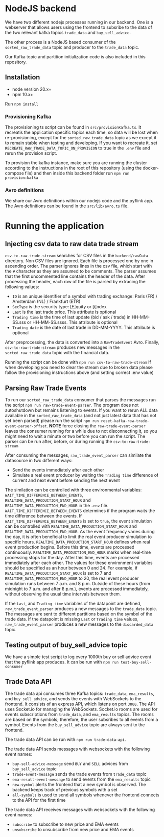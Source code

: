 # NodeJS backend

We have two different nodejs processes running in our backend.
One is a webserver that allows users using the frontend to subsribe
to the data of the two relevant kafka topics `trade_data` and `buy_sell_advice`.

The other process is a NodeJS based consumer of the `sorted_raw_trade_data` topic
and producer to the `trade_data` topic.

Our Kafka topic and partition initialization code is also included in this repository.

## Installation

- node version 20.x+
- npm 10.x+

Run `npm install`

### Provisioning Kafka

The provisioning ts script can be found in `src/provisionKafka.ts`. It recreatis the application specific topics each time, so data will be lost
when re-provisioning, except for the `sorted_raw_trade_data` topic as we except it to remain stable when testing and developing.
If you want to recreate it, set `RECREATE_RAW_TRADE_DATA_TOPIC_ON_PROVISION` to true in the `.env` file and rerun the provision script.

To provision the kafka instance, make sure you are running the cluster according to the instructions in the root of this repository (using the docker-compose file)
and then inside this backend folder run `npm run provision:kafka`

### Avro definitions

We share our Avro definitions within our nodejs code and the pyflink app.
The Avro definitions can be found in the `src/lib/avro.ts` file.

# Running the application

## Injecting csv data to raw data trade stream

`csv-to-raw-trade-stream` searches for CSV files in the `backend/rawData` directory. Non CSV files are ignored.
Each file is processed one by one in ascending order. The parser ignores lines in the csv file, which start with
the `#` character as they are assumed to be comments. The parser assumes that the first uncommented line contains the header
of the data. After processing the header, each row of the file is parsed by extracing the following values:

- `ID` is an unique identifier of a symbol with trading exchange: Paris (FR) / Amsterdam (NL) / Frankfurt (ETR)
- `SecType` is the security type: \[E]quity or \[i]ndex
- `Last` is the last trade price. This attribute is optional
- `Trading time` is the time of last update (bid / ask / trade) in HH-MM-SS.sss or HH-MM-SS.ssss. This attribute is optional
- `Trading date` is the date of last trade in DD-MM-YYYY. This attribute is optional

After preprocessing, the data is converted into a `RawTradeEvent` Avro. Finally, `csv-to-raw-trade-stream`
produces new messages in the `sorted_raw_trade_data` topic with the financial data.

Running the script can be done with `npm run csv-to-raw-trade-stream`
If when developing you need to clear the stream due to broken data
please follow the provisioning instructions above (and setting correct .env value)

## Parsing Raw Trade Events

To run our `sorted_raw_trade_data` consumer that parses the messages run the script
`npm run raw-trade-event-parser`. The program does not autoshutdown but remains listening to events.
If you want to rerun ALL data available in the `sorted_raw_trade_data` (and not just latest data that has not yet been parsed) please run the script
`npm run reset-kafka-raw-trade-event-parser-offset`. **NOTE** force closing the `raw-trade-event-parser`
leaves the consumer running for a while due to not disconnecting it, so you might need to wait
a minute or two before you can run the script.
The parser can be run after, before, or during running the `csv-to-raw-trade-stream`

After consuming the messages, `raw_trade_event_parser` can similate the datasource in two different ways:

- Send the events immediately after each other
- Simulate a real event producer by waiting the `Trading time` difference of current and next event before sending the next event

The similation can be controlled with three environmental variables: `WAIT_TIME_DIFFERENCE_BETWEEN_EVENTS`, `REALTIME_DATA_PRODUCTION_START_HOUR`
and `REALTIME_DATA_PRODUCTION_END_HOUR` in the `.env` file. `WAIT_TIME_DIFFERENCE_BETWEEN_EVENTS` determines if the program waits
the time difference between the events. If `WAIT_TIME_DIFFERENCE_BETWEEN_EVENTS` is set to `true`, the event simulation can be controlled with
`REALTIME_DATA_PRODUCTION_START_HOUR` and `REALTIME_DATA_PRODUCTION_END_HOUR`.
As the event frequency varies during the day, it is often beneficial to limit the real event producer simulation to specific hours.
`REALTIME_DATA_PRODUCTION_START_HOUR` defines when real event production begins. Before this time, events are processed continuously. `REALTIME_DATA_PRODUCTION_END_HOUR` marks when real-time processing stops for the day. After this time, events are processed immediately after each other.
The values for these environment variables should be specified as an hour between 0 and 24.
For example, if `REALTIME_DATA_PRODUCTION_START_HOUR` is set to 7 and `REALTIME_DATA_PRODUCTION_END_HOUR` to 20, the real event producer simulation runs between 7 a.m. and 8 p.m. Outside of these hours (from midnight to 7 a.m. and after 8 p.m.), events are processed immediately, without observing
the usual time intervals between them.

If the `Last`, and `Trading time` variables of the datapoint are defined,
`raw_trade_event_parser` produces a new messages to the `trade_data` topic.
The messages are sent to different partitions based on the symbol of the trade data.
If the datapoint is missing `Last` or `Trading time` values, `raw_trade_event_parser` produces a new messages to the
`discarded_data` topic.

## Testing output of buy_sell_advice topic

We have a simple test script to log every 1000th buy or sell advice event
that the pyflink app produces. It can be run with `npm run test-buy-sell-consumer`

## Trade Data API

The trade data api consumes three Kafka topics: `trade_data`, `ema_results`, and `buy_sell_advice`, and sends the events with WebSockets
to the frontend. It consists of an express API, which listens on port `3000`. The API uses Socket.io for managing the WebSockets.
Socket.io rooms are used for events subscriptions from `trade_data`, and `ema_results` topics. The rooms are based on the symbols; therefore,
the user subsribes to all events from a symbol. Events from the `buy_sell_advice` topic are always sent to the frontend.

The trade data API can be run with `npm run trade-data-api`.

The trade data API sends messages with websockets with the following event names:
- `buy-sell-advice-message` send `BUY` and `SELL` advices from `buy_sell_advice` topic
- `trade-event-message` sends the trade events from `trade_data` topic
- `ema-result-event-message` to send events from the `ema_results` topic
- `new-symbol` alerts the frontend that a new symbol is observed. The backend keeps track of previous symbols with a set
- `all-symbols` is used to send all symbols whenever the frontend connects to the API for the first time

The trade data API receives messages with websockets with the following event names:
- `subscribe` to subscribe to new price and EMA events
- `unsubscribe` to unsubscribe from new price and EMA events

